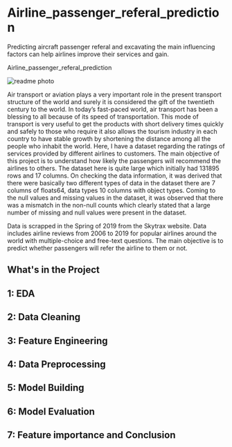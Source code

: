 # Airline_passenger_referal_prediction
Predicting aircraft passenger referal and excavating the main influencing factors can help airlines improve their services and gain. 

Airline_passenger_referal_prediction

![readme photo](https://user-images.githubusercontent.com/109894515/203723816-18bffc0e-eb59-4a38-9fbf-b4e5740734c0.jpg)

Air transport or aviation plays a very important role in the present transport structure of the world and surely it is considered the gift of the twentieth century to the world. In today’s fast-paced world, air transport has been a blessing to all because of its speed of transportation. This mode of transport is very useful to get the products with short delivery times quickly and safely to those who require it also allows the tourism industry in each country to have stable growth by shortening the distance among all the people who inhabit the world. Here, I have a dataset regarding the ratings of services provided by different airlines to customers. The main objective of this project is to understand how likely the passengers will recommend the airlines to others. The dataset here is quite large which initially had 131895 rows and 17 columns. On checking the data information, it was derived that there were basically two different types of data in the dataset there are 7 columns of floats64, data types 10 columns with object types. Coming to the null values and missing values in the dataset, it was observed that there was a mismatch in the non-null counts which clearly stated that a large number of missing and null values were present in the dataset.

Data is scrapped in the Spring of 2019 from the Skytrax website. Data includes airline reviews from 2006 to 2019 for popular airlines around the world with multiple-choice and free-text questions. The main objective is to predict whether passengers will refer the airline to them or not.

## What's in the Project

## 1: EDA

## 2: Data Cleaning

## 3: Feature Engineering

## 4: Data Preprocessing

## 5: Model Building

## 6: Model Evaluation

## 7: Feature importance and Conclusion
